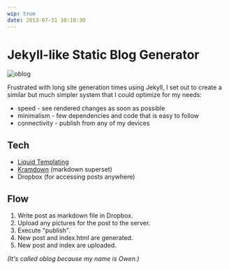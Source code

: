 ```yaml
---
wip: true
date: 2013-07-31 10:19:30
---
```


Jekyll-like Static Blog Generator
=================================

![oblog]({{site.url}}/images/oblog/oblog.png)

Frustrated with long site generation times using Jekyll, I set out to create a similar but much simpler system that I could optimize for my needs:

* speed - see rendered changes as soon as possible
* minimalism - few dependencies and code that is easy to follow
* connectivity - publish from any of my devices

## Tech

* [Liquid Templating](http://liquidmarkup.org/)
* [Kramdown](http://kramdown.rubyforge.org/) (markdown superset)
* Dropbox (for accessing posts anywhere)

## Flow

1. Write post as markdown file in Dropbox.
2. Upload any pictures for the post to the server.
3. Execute "publish".
4. New post and index.html are generated.
5. New post and index are uploaded.

_(It's called oblog because my name is Owen.)_
